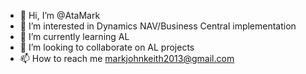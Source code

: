 - 👋 Hi, I’m @AtaMark
- 👀 I’m interested in Dynamics NAV/Business Central implementation
- 🌱 I’m currently learning AL
- 💞️ I’m looking to collaborate on AL projects
- 📫 How to reach me markjohnkeith2013@gmail.com

<!---
AtaMark/AtaMark is a ✨ special ✨ repository because its `README.md` (this file) appears on your GitHub profile.
You can click the Preview link to take a look at your changes.
--->
